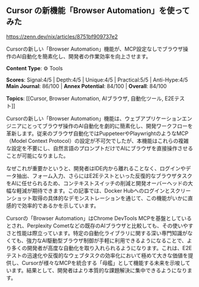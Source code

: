 ## Cursor の新機能「Browser Automation」を使ってみた

https://zenn.dev/nix/articles/8751bf909737e2

Cursorの新しい「Browser Automation」機能が、MCP設定なしでブラウザ操作のAI自動化を簡素化し、開発者の作業効率を向上させます。

**Content Type**: ⚙️ Tools

**Scores**: Signal:4/5 | Depth:4/5 | Unique:4/5 | Practical:5/5 | Anti-Hype:4/5
**Main Journal**: 86/100 | **Annex Potential**: 84/100 | **Overall**: 84/100

**Topics**: [[Cursor, Browser Automation, AIブラウザ, 自動化ツール, E2Eテスト]]

Cursorの新しい「Browser Automation」機能は、ウェブアプリケーションエンジニアにとってブラウザ操作のAI自動化を劇的に簡素化し、開発ワークフローを革新します。従来のブラウザ自動化ではPuppeteerやPlaywrightのようなMCP（Model Context Protocol）の設定が不可欠でしたが、本機能はこれらの複雑な設定を不要にし、自然言語のプロンプトだけでAIにブラウザを直接操作させることが可能になりました。

なぜこれが重要かというと、開発者はIDE内から離れることなく、ログインやデータ抽出、フォーム入力、さらにはE2Eテストといった反復的なブラウザタスクをAIに任せられるため、コンテキストスイッチの削減と開発オーバーヘッドの大幅な軽減が期待できます。この記事では、Docker Hubへのログインとスクリーンショット取得の具体的なデモンストレーションを通じて、この機能がいかに直感的で効率的であるかを示しています。

Cursorの「Browser Automation」はChrome DevTools MCPを基盤としているとされ、Perplexity Cometなどの既存のAIブラウザと比較しても、その使いやすさと性能は際立っています。特定の自動化ライブラリに関する深い専門知識がなくても、強力なAI駆動型ブラウザ制御が手軽に利用できるようになることで、より多くの開発者が高度な自動化を取り入れられるようになります。これは、E2Eテストの迅速化や反復的なウェブタスクの効率化において極めて大きな価値を提供し、Cursorが様々なMCPを統合する「母艦」として機能する未来を示唆しています。結果として、開発者はより本質的な課題解決に集中できるようになります。